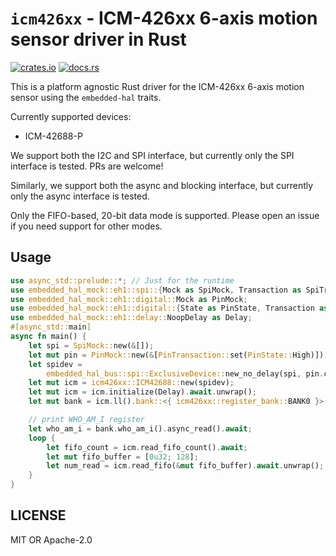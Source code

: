 # `icm426xx` - ICM-426xx 6-axis motion sensor driver in Rust

[![crates.io](https://img.shields.io/crates/v/icm426xx.svg)](https://crates.io/crates/icm426xx)
[![docs.rs](https://docs.rs/icm426xx/badge.svg)](https://docs.rs/icm426xx)

This is a platform agnostic Rust driver for the ICM-426xx 6-axis motion sensor using the `embedded-hal` traits.

Currently supported devices:

- ICM-42688-P

We support both the I2C and SPI interface, but currently only the SPI interface is tested. PRs are welcome!

Similarly, we support both the async and blocking interface, but currently only the async interface is tested.

Only the FIFO-based, 20-bit data mode is supported. Please open an issue if you need support for other modes.

## Usage

```rust
use async_std::prelude::*; // Just for the runtime
use embedded_hal_mock::eh1::spi::{Mock as SpiMock, Transaction as SpiTransaction};
use embedded_hal_mock::eh1::digital::Mock as PinMock;
use embedded_hal_mock::eh1::digital::{State as PinState, Transaction as PinTransaction};
use embedded_hal_mock::eh1::delay::NoopDelay as Delay;
#[async_std::main]
async fn main() {
    let spi = SpiMock::new(&[]);
    let mut pin = PinMock::new(&[PinTransaction::set(PinState::High)]);
    let spidev =
        embedded_hal_bus::spi::ExclusiveDevice::new_no_delay(spi, pin.clone()).unwrap();
    let mut icm = icm426xx::ICM42688::new(spidev);
    let mut icm = icm.initialize(Delay).await.unwrap();
    let mut bank = icm.ll().bank::<{ icm426xx::register_bank::BANK0 }>();

    // print WHO_AM_I register
    let who_am_i = bank.who_am_i().async_read().await;
    loop {
        let fifo_count = icm.read_fifo_count().await;
        let mut fifo_buffer = [0u32; 128];
        let num_read = icm.read_fifo(&mut fifo_buffer).await.unwrap();
    }
}
```

## LICENSE

MIT OR Apache-2.0
